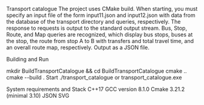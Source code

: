 Transport catalogue 
The project uses CMake build. When starting, you must specify an input file of the form input11.json and input12.json with data from the database of the transport directory and queries, respectively. The response to requests is output to the standard output stream. Bus, Stop, Route, and Map queries are recognized, which display bus stops, buses at the stop, the route from stop A to B with transfers and total travel time, and an overall route map, respectively. Output as a JSON file.

Building and Run

mkdir BuildTransportCatalogue && cd BuildTransportCatalogue
cmake ..
cmake --build .
Start ./transport_catalogue or transport_catalogue.exe

System requirements and Stack C++17 GCC version 8.1.0 Cmake 3.21.2 (minimal 3.10) JSON SVG

